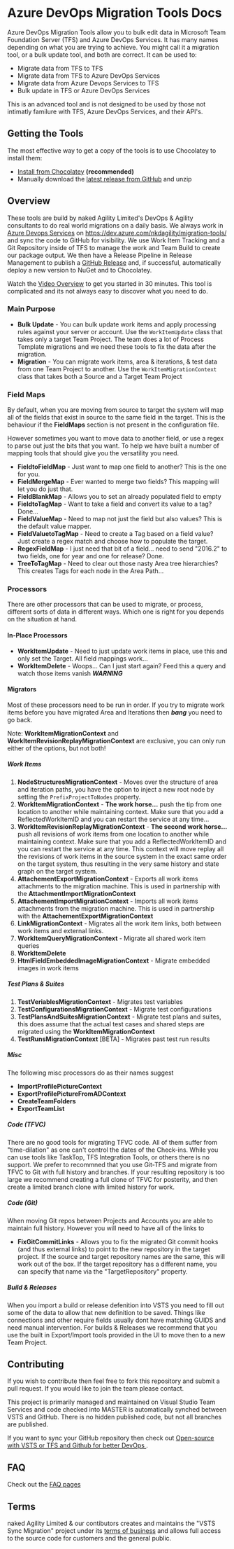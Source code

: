 # Azure DevOps Migration Tools Docs 

Azure DevOps Migration Tools allow you to bulk edit data in Microsoft Team Foundation Server (TFS) and Azure DevOps Services. It has many names depending on what you are trying to achieve. You might call it a migration tool, or a bulk update tool, and both are correct. It can be used to:

 - Migrate data from TFS to TFS
 - Migrate data from TFS to Azure DevOps Services
 - Migrate data from Azure Devops Services to TFS
 - Bulk update in TFS or Azure DevOps Services

 This is an advanced tool and is not designed to be used by those not intimatly familure with TFS, Azure DevOps Services, and their API's.

## Getting the Tools

The most effective way to get a copy of the tools is to use Chocolatey to install them:

- [Install from Chocolatey](https://chocolatey.org/packages/vsts-sync-migrator/) **(recommended)**
- Manually download the [latest release from GitHub](https://github.com/nkdAgility/azure-devops-migration-tools/releases) and unzip

## Overview

These tools are build by naked Agility Limited's DevOps & Agility consultants to do real world migrations on a daily basis. We always work in [Azure Devops Services](http://dev.azure.com) on https://dev.azure.com/nkdagility/migration-tools/ and sync the code to GitHub for visibility. We use Work Item Tracking and a Git Repository inside of TFS to manage the work and Team Build to create our package output. We then have a Release Pipeline in Release Management to publish a [GitHub Release](https://github.com/nkdAgility/azure-devops-migration-tools/releases) and, if successful, automatically deploy a new version to NuGet and to Chocolatey.

Watch the [Video Overview](https://youtu.be/ZxDktQae10M) to get you started in 30 minutes. This tool is complicated and its not always easy to discover what you need to do.


### Main Purpose

- **Bulk Update** - You can bulk update work items and apply processing rules against your server or account. Use the `WorkItemUpdate` class that takes only a target Team Project. The team does a lot of Process Template migrations and we need these tools to fix the data after the migration.
- **Migration** - You can migrate work items, area & iterations, & test data from one Team Project to another. Use the `WorkItemMigrationContext` class that takes both a Source and a Target Team Project

### Field Maps

By default, when you are moving from source to target the system will map all of the fields that exist in source to the same field in the target. This is the behaviour if the **FieldMaps** section is not present in the configuration file.  

However sometimes you want to move data to another field, or use a regex to parse out just the bits that you want. To help we have built a number of mapping tools that should give you the versatility you need.

- **FieldtoFieldMap** - Just want to map one field to another? This is the one for you.
- **FieldMergeMap** - Ever wanted to merge two fields? This mapping will let you do just that.
- **FieldBlankMap** - Allows you to set an already populated field to empty
- **FieldtoTagMap** - Want to take a field and convert its value to a tag? Done...
- **FieldValueMap** - Need to map not just the field but also values? This is the default value mapper.
- **FieldValuetoTagMap** - Need to create a Tag based on a field value? Just create a regex match and choose how to populate the target.
- **RegexFieldMap** - I just need that bit of a field... need to send "2016.2" to two fields, one for year and one for release? Done.
- **TreeToTagMap** - Need to clear out those nasty Area tree hierarchies? This creates Tags for each node in the Area Path...

### Processors

There are other processors that can be used to migrate, or process, different sorts of data in different ways. Which one is right for you depends on the situation at hand.

#### In-Place Processors

- **WorkItemUpdate** - Need to just update work items in place, use this and only set the Target. All field mappings work...
- **WorkItemDelete** - Woops... Can I just start again? Feed this a query and watch those items vanish ***WARNING***

#### Migrators

Most of these processors need to be run in order. If you try to migrate work items before you have migrated Area and Iterations then ***bang*** you need to go back.

Note: **WorkItemMigrationContext** and **WorkItemRevisionReplayMigrationContext** are exclusive, you can only run either of the options, but not both!

##### Work Items
1. **NodeStructuresMigrationContext** - Moves over the structure of area and iteration paths, you have the option to inject a new root node by setting the `PrefixProjectToNodes` property. 
1. **WorkItemMigrationContext** - **The work horse...** push the tip from one location to another while maintaining context. Make sure that you add a ReflectedWorkItemID and you can restart the service at any time...
1. **WorkItemRevisionReplayMigrationContext** - **The second work horse...** push all revisions of work items from one location to another while maintaining context. Make sure that you add a ReflectedWorkItemID and you can restart the service at any time. This context will move replay all the revisions of work items in the source system in the exact same order on the target system, thus resulting in the very same history and state graph on the target system.
1. **AttachementExportMigrationContext** - Exports all work items attachments to the migration machine. This is used in partnership with the **AttachmentImportMigrationContext**   
1. **AttachementImportMigrationContext** - Imports all work items attachments from the migration machine. This is used in partnership with the **AttachementExportMigrationContext**
1. **LinkMigrationContext** - Migrates all the work item links, both between work items and external links.
1. **WorkItemQueryMigrationContext** - Migrate all shared work item queries
1. **WorkItemDelete**
1. **HtmlFieldEmbeddedImageMigrationContext** - Migrate embedded images in work items

##### Test Plans & Suites

1. **TestVeriablesMigrationContext** - Migrates test variables
1. **TestConfigurationsMigrationContext** - Migrate test configurations
1. **TestPlansAndSuitesMigrationContext** - Migrate test plans and suites, this does assume that the actual test cases and shared steps are migrated using the **WorkItemMigrationContext**
1. **TestRunsMigrationContext** [BETA] - Migrates past test run results

##### Misc

The following misc processors do as their names suggest

- **ImportProfilePictureContext** 
- **ExportProfilePictureFromADContext**
- **CreateTeamFolders**
- **ExportTeamList**

##### Code (TFVC)

There are no good tools for migrating TFVC code. All of them suffer from "time-dilation" as one can't control the dates of the Check-ins. While you can use tools like TaskTop, TFS Integration Tools, or others there is no support. We prefer to recommned that you use Git-TFS and migrate from TFVC to Git with full history and branches. If your resulting repository is too large we recommend creating a full clone of TFVC for posterity, and then create a limited branch clone with limited history for work.

##### Code (Git)

When moving Git repos between Projects and Accounts you are able to maintain full history. However you will need to have all of the links to 

- **FixGitCommitLinks** - Allows you to fix the migrated Git commit hooks (and thus external links) to point to the new repository in the target project. If the source and target repository names are the same, this will work out of the box. If the target repository has a different name, you can specify that name via the "TargetRepository" property.

##### Build & Releases

When you import a build or release defenition into VSTS you need to fill out some of the data to allow that new definition to be saved. Things like connections and other require fields usually dont have matching GUIDS and need manual intervention. For builds & Releases we recommend that you use the built in Export/Import tools provided in the UI to move then to a new Team Project.

## Contributing

If you wish to contribute then feel free to fork this repository and submit a pull request. If you would like to join the team please contact.

This project is primarily managed and maintained on Visual Studio Team Services and code checked into MASTER is automatically synched between VSTS and GitHub. There is no hidden published code, but not all branches are published.

If you want to sync your GitHub repository then check out [Open-source with VSTS or TFS and Github for better DevOps
](https://nkdagility.com/open-source-vsts-tfs-github-better-devops/).

## FAQ

Check out the [FAQ pages](faq.md)

## Terms

naked Agility Limited & our contibutors creates and maintains the "VSTS Sync Migration" project under its [terms of business](https://nkdagility.com/company/consulting-terms-of-business/) and allows full access to the source code for customers and the general public. 


